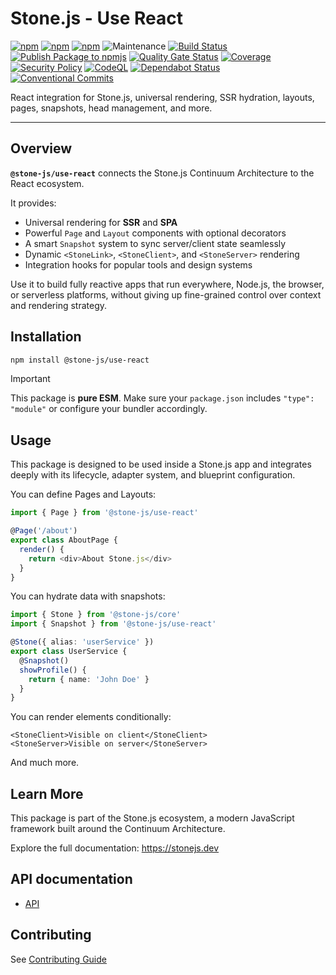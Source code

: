 # Stone.js - Use React

[![npm](https://img.shields.io/npm/l/@stone-js/use-react)](https://opensource.org/licenses/MIT)
[![npm](https://img.shields.io/npm/v/@stone-js/use-react)](https://www.npmjs.com/package/@stone-js/use-react)
[![npm](https://img.shields.io/npm/dm/@stone-js/use-react)](https://www.npmjs.com/package/@stone-js/use-react)
![Maintenance](https://img.shields.io/maintenance/yes/2025)
[![Build Status](https://github.com/stone-foundation/stone-js-use-react/actions/workflows/main.yml/badge.svg)](https://github.com/stone-foundation/stone-js-use-react/actions/workflows/main.yml)
[![Publish Package to npmjs](https://github.com/stone-foundation/stone-js-use-react/actions/workflows/release.yml/badge.svg)](https://github.com/stone-foundation/stone-js-use-react/actions/workflows/release.yml)
[![Quality Gate Status](https://sonarcloud.io/api/project_badges/measure?project=stone-foundation_stone-js-use-react&metric=alert_status)](https://sonarcloud.io/summary/new_code?id=stone-foundation_stone-js-use-react)
[![Coverage](https://sonarcloud.io/api/project_badges/measure?project=stone-foundation_stone-js-use-react&metric=coverage)](https://sonarcloud.io/summary/new_code?id=stone-foundation_stone-js-use-react)
[![Security Policy](https://img.shields.io/badge/Security-Policy-blue.svg)](./SECURITY.md)
[![CodeQL](https://github.com/stone-foundation/stone-js-use-react/actions/workflows/github-code-scanning/codeql/badge.svg)](https://github.com/stone-foundation/stone-js-use-react/security/code-scanning)
[![Dependabot Status](https://img.shields.io/badge/Dependabot-enabled-brightgreen.svg)](https://github.com/stone-foundation/stone-js-use-react/network/updates)
[![Conventional Commits](https://img.shields.io/badge/Conventional%20Commits-1.0.0-yellow.svg)](https://conventionalcommits.org)

React integration for Stone.js, universal rendering, SSR hydration, layouts, pages, snapshots, head management, and more.

---

## Overview

**`@stone-js/use-react`** connects the Stone.js Continuum Architecture to the React ecosystem.

It provides:

- Universal rendering for **SSR** and **SPA**
- Powerful `Page` and `Layout` components with optional decorators
- A smart `Snapshot` system to sync server/client state seamlessly
- Dynamic `<StoneLink>`, `<StoneClient>`, and `<StoneServer>` rendering
- Integration hooks for popular tools and design systems

Use it to build fully reactive apps that run everywhere, Node.js, the browser, or serverless platforms, without giving up fine-grained control over context and rendering strategy.

## Installation

```bash
npm install @stone-js/use-react
```

> [!IMPORTANT]
> This package is **pure ESM**. Make sure your `package.json` includes `"type": "module"` or configure your bundler accordingly.

## Usage

This package is designed to be used inside a Stone.js app and integrates deeply with its lifecycle, adapter system, and blueprint configuration.

You can define Pages and Layouts:

```ts
import { Page } from '@stone-js/use-react'

@Page('/about')
export class AboutPage {
  render() {
    return <div>About Stone.js</div>
  }
}
```

You can hydrate data with snapshots:

```ts
import { Stone } from '@stone-js/core'
import { Snapshot } from '@stone-js/use-react'

@Stone({ alias: 'userService' })
export class UserService {
  @Snapshot()
  showProfile() {
    return { name: 'John Doe' }
  }
}
```

You can render elements conditionally:

```tsx
<StoneClient>Visible on client</StoneClient>
<StoneServer>Visible on server</StoneServer>
```

And much more.

## Learn More

This package is part of the Stone.js ecosystem, a modern JavaScript framework built around the Continuum Architecture.

Explore the full documentation: https://stonejs.dev

## API documentation

* [API](https://github.com/stone-foundation/stone-js-use-react/blob/main/docs)

## Contributing

See [Contributing Guide](https://github.com/stone-foundation/stone-js-use-react/blob/main/CONTRIBUTING.md)